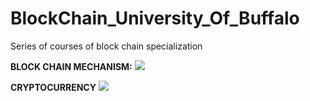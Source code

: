 # BlockChain_University_Of_Buffalo
Series of courses of block chain specialization

<b>               BLOCK CHAIN MECHANISM:</b>
<img src="https://blockgeeks.com/wp-content/uploads/2016/11/image-1-1024x936.png">
</img>

<b>               CRYPTOCURRENCY</b>
<img src="https://blockgeeks.com/wp-content/uploads/2016/11/infographics03-03-1.png" >
</img>
